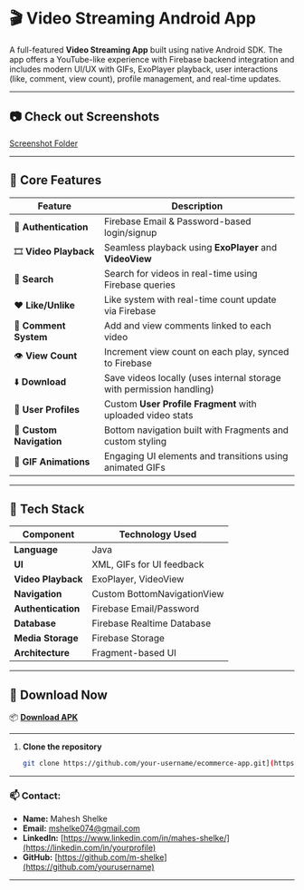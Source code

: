 # 🎬 Video Streaming Android App

A full-featured **Video Streaming App** built using native Android SDK. The app offers a YouTube-like experience with Firebase backend integration and includes modern UI/UX with GIFs, ExoPlayer playback, user interactions (like, comment, view count), profile management, and real-time updates.

---

## 📷 Check out Screenshots

[Screenshot Folder](https://github.com/m-shelke/Firebase-Video-Streaming-App/releases/tag/Streamy-1.0.1)

---

## 🎯 Core Features

| Feature                 | Description                                                              |
|-------------------------|--------------------------------------------------------------------------|
| 🔐 **Authentication**    | Firebase Email & Password-based login/signup                            |
| 🎞️ **Video Playback**     | Seamless playback using **ExoPlayer** and **VideoView**                |
| 🔎 **Search**             | Search for videos in real-time using Firebase queries                   |
| ❤️ **Like/Unlike**       | Like system with real-time count update via Firebase                    |
| 💬 **Comment System**     | Add and view comments linked to each video                             |
| 👁️ **View Count**        | Increment view count on each play, synced to Firebase                  |
| ⬇️ **Download**          | Save videos locally (uses internal storage with permission handling)    |
| 👤 **User Profiles**      | Custom **User Profile Fragment** with uploaded video stats              |
| 🧭 **Custom Navigation**  | Bottom navigation built with Fragments and custom styling               |
| 🎨 **GIF Animations**     | Engaging UI elements and transitions using animated GIFs                |

---

## 🧰 Tech Stack

| Component             | Technology Used             |
|----------------------|-----------------------------|
| **Language**          | Java                        |
| **UI**                | XML, GIFs for UI feedback   |
| **Video Playback**    | ExoPlayer, VideoView        |
| **Navigation**        | Custom BottomNavigationView |
| **Authentication**    | Firebase Email/Password     |
| **Database**          | Firebase Realtime Database  |
| **Media Storage**     | Firebase Storage            |
| **Architecture**      | Fragment-based UI           |

---

## 🚀 Download Now

📦 [**Download APK**](apk/app-debug.apk)

---

1. **Clone the repository**
   ```bash
   git clone https://github.com/your-username/ecommerce-app.git](https://github.com/m-shelke/Firebase-Video-Streaming-App.git
   
---   

### 📫 Contact:
- **Name:** Mahesh Shelke  
- **Email:** [mshelke074@gmail.com](mailto:your.email@example.com)  
- **LinkedIn:** [https://www.linkedin.com/in/mahes-shelke/](https://linkedin.com/in/yourprofile)  
- **GitHub:** [https://github.com/m-shelke](https://github.com/yourusername)

---
